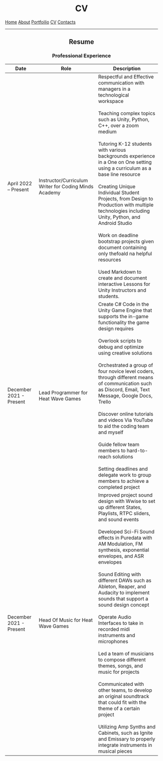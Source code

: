 # <center> **CV** 

[Home](index.md) [About](About.md) [Portfoilio](Portfolio.md) [CV](CV.md) [Contacts](Contact.md) 


***

## <center> Resume
### <center> Professional Experience 



 | Date                   | Role          | Description |
 |------------------------|---------------|-------------|
 |April 2022 – Present|Instructor/Curriculum Writer for Coding Minds Academy| Respectful and Effective communication with managers in a technological workspace <br><br> Teaching complex topics such as Unity, Python, C++, over a zoom medium <br><br> Tutoring K-12 students with various backgrounds experience in a One on One setting using a curriculum as a base line resource <br><br> Creating Unique Individual Student Projects, from Design to Production with multiple technologies including Unity, Python, and Android Studio <br><br> Work on deadline bootstrap projects given  document containing only thefoald na helpful resources <br><br> Used Markdown to create and document interactive Lessons for Unity Instructors and students.|
|December 2021 - Present |​Lead Programmer for Heat Wave Games|Create C# Code in the Unity Game Engine that supports the in-game functionality the game design requires <br><br>Overlook scripts to debug and optimize using creative solutions<br><br>Orchestrated a group of four novice level coders, through different means of communication such as Discord, Email, Text Message, Google Docs, Trello <br><br>Discover online tutorials and videos Via YouTube to aid the coding team and myself<br><br>Guide fellow team members to hard-to-reach solutions<br><br>Setting deadlines and delegate work to group members to achieve a completed project | 
 | ​December 2021 - Present | Head Of Music for Heat Wave Games| Improved project sound design with Wwise to set up different States, Playlists, RTPC sliders, and sound events <br><br> Developed Sci-Fi Sound effects in Puredata with AM Modulation, FM synthesis, exponential envelopes, and ASR envelopes <br><br> Sound Editing with different DAWs such as Ableton, Reaper, and Audacity to implement sounds that support a sound design concept <br><br> Operate Audio Interfaces to take in recorded midi instruments and microphones <br><br> Led a team of musicians to compose different themes, songs, and music for projects <br> <br>Communicated with other teams, to develop an original soundtrack that could fit with the theme of a certain project <br><br>Utilizing Amp Synths and Cabinets, such as Ignite and Emissary to properly integrate instruments in musical pieces











​









